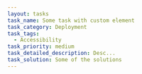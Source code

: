 ```yaml
---
layout: tasks
task_name: Some task with custom element
task_category: Deployment
task_tags:
  - Accessibility
task_priority: medium
task_detailed_description: Desc...
task_solution: Some of the solutions
---
```


